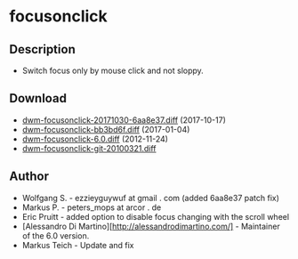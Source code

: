 # focusonclick

## Description

* Switch focus only by mouse click and not sloppy.

## Download

* [dwm-focusonclick-20171030-6aa8e37.diff](dwm-focusonclick-20171030-6aa8e37.diff) (2017-10-17)
* [dwm-focusonclick-bb3bd6f.diff](dwm-focusonclick-bb3bd6f.diff) (2017-01-04)
* [dwm-focusonclick-6.0.diff](dwm-focusonclick-6.0.diff) (2012-11-24)
* [dwm-focusonclick-git-20100321.diff](dwm-focusonclick-git-20100321.diff)

## Author

* Wolfgang S. - ezzieyguywuf at gmail . com (added 6aa8e37 patch fix)
* Markus P. - peters_mops at arcor . de
* Eric Pruitt - added option to disable focus changing with the scroll wheel
* [Alessandro Di Martino][http://alessandrodimartino.com/] - Maintainer of the 6.0 version.
* Markus Teich - Update and fix
